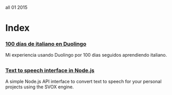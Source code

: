 <permalink>all</permalink>
<month>01</month>
<year>2015</year>

# Index

### [100 días de italiano en Duolingo](http://www.adelriosantiago.com/blog/100-duolingo)
Mi experiencia usando Duolingo por 100 dias seguidos aprendiendo italiano.

## 

### [Text to speech interface in Node.js](http://www.adelriosantiago.com/blog/text-to-speech)
A simple Node.js API interface to convert text to speech for your personal projects using the SVOX engine.